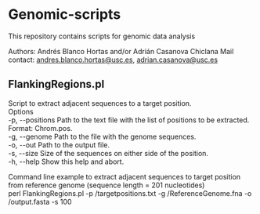 # Genomic-scripts
This repository contains scripts for genomic data analysis

Authors: Andrés Blanco Hortas and/or Adrián Casanova Chiclana 
Mail contact: andres.blanco.hortas@usc.es, adrian.casanova@usc.es

## FlankingRegions.pl

Script to extract adjacent sequences to a target position.  
Options  
  -p, --positions   Path to the text file with the list of positions to be extracted. Format: Chrom.<tab>pos.  
  -g, --genome      Path to the file with the genome sequences.  
  -o, --out         Path to the output file.  
  -s, --size        Size of the sequences on either side of the position.  
  -h, --help        Show this help and abort.  
  
  Command line example to extract adjacent sequences to target position from reference genome (sequence length = 201 nucleotides)  
  perl FlankingRegions.pl -p /targetpositions.txt -g /ReferenceGenome.fna -o /output.fasta -s 100
